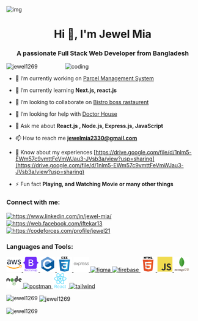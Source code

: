 ![img](https://i.ibb.co/JsJtQMx/Architect-Linkedin-Background.png)
<h1 align="center">Hi 👋, I'm Jewel Mia</h1>
<h3 align="center">A passionate Full Stack Web Developer from Bangladesh</h3>
<img  align="right"  alt="coding" width="350" src="https://camo.githubusercontent.com/9792d43627b178fd4a45bcabb3647d7b34a62d64baf96a19abf6ea19d5cea8dd/68747470733a2f2f63646e2e6472696262626c652e636f6d2f75736572732f313138373833362f73637265656e73686f74732f363533393432392f70726f6772616d65722e676966">

<p align="left"> <img src="https://komarev.com/ghpvc/?username=jewel1269&label=Profile%20views&color=0e75b6&style=flat" alt="jewel1269" /> </p>

- 🔭 I’m currently working on [Parcel Management System](https://parcel-system-management.web.app/)

- 🌱 I’m currently learning **Next.js, react.js**

- 👯 I’m looking to collaborate on [Bistro boss rastaurent](https://bistro-boss-rastaurent.web.app/)

- 🤝 I’m looking for help with [Doctor House](https://doc-house-362a7.web.app/)

- 💬 Ask me about **React.js , Node.js, Express.js, JavaScript**

- 📫 How to reach me **jewelmia2330@gmail.com**

- 📄 Know about my experiences [https://drive.google.com/file/d/1nlm5-EWm57c9vmttFeVmWJau3-JVsb3a/view?usp=sharing](https://drive.google.com/file/d/1nlm5-EWm57c9vmttFeVmWJau3-JVsb3a/view?usp=sharing)

- ⚡ Fun fact **Playing, and Watching Movie or many other things**

<h3 align="left">Connect with me:</h3>
<p align="left">
<a href="https://linkedin.com/in/https://www.linkedin.com/in/jewel-mia/" target="blank"><img align="center" src="https://raw.githubusercontent.com/rahuldkjain/github-profile-readme-generator/master/src/images/icons/Social/linked-in-alt.svg" alt="https://www.linkedin.com/in/jewel-mia/" height="30" width="40" /></a>
<a href="https://fb.com/https://web.facebook.com/iftekar13" target="blank"><img align="center" src="https://raw.githubusercontent.com/rahuldkjain/github-profile-readme-generator/master/src/images/icons/Social/facebook.svg" alt="https://web.facebook.com/iftekar13" height="30" width="40" /></a>
<a href="https://codeforces.com/profile/https://codeforces.com/profile/jewel21" target="blank"><img align="center" src="https://raw.githubusercontent.com/rahuldkjain/github-profile-readme-generator/master/src/images/icons/Social/codeforces.svg" alt="https://codeforces.com/profile/jewel21" height="30" width="40" /></a>
</p>

<h3 align="left">Languages and Tools:</h3>
<p align="left"> <a href="https://aws.amazon.com" target="_blank" rel="noreferrer"> <img src="https://raw.githubusercontent.com/devicons/devicon/master/icons/amazonwebservices/amazonwebservices-original-wordmark.svg" alt="aws" width="40" height="40"/> </a> <a href="https://getbootstrap.com" target="_blank" rel="noreferrer"> <img src="https://raw.githubusercontent.com/devicons/devicon/master/icons/bootstrap/bootstrap-plain-wordmark.svg" alt="bootstrap" width="40" height="40"/> </a> <a href="https://www.cprogramming.com/" target="_blank" rel="noreferrer"> <img src="https://raw.githubusercontent.com/devicons/devicon/master/icons/c/c-original.svg" alt="c" width="40" height="40"/> </a> <a href="https://www.w3schools.com/css/" target="_blank" rel="noreferrer"> <img src="https://raw.githubusercontent.com/devicons/devicon/master/icons/css3/css3-original-wordmark.svg" alt="css3" width="40" height="40"/> </a> <a href="https://expressjs.com" target="_blank" rel="noreferrer"> <img src="https://raw.githubusercontent.com/devicons/devicon/master/icons/express/express-original-wordmark.svg" alt="express" width="40" height="40"/> </a> <a href="https://www.figma.com/" target="_blank" rel="noreferrer"> <img src="https://www.vectorlogo.zone/logos/figma/figma-icon.svg" alt="figma" width="40" height="40"/> </a> <a href="https://firebase.google.com/" target="_blank" rel="noreferrer"> <img src="https://www.vectorlogo.zone/logos/firebase/firebase-icon.svg" alt="firebase" width="40" height="40"/> </a> <a href="https://www.w3.org/html/" target="_blank" rel="noreferrer"> <img src="https://raw.githubusercontent.com/devicons/devicon/master/icons/html5/html5-original-wordmark.svg" alt="html5" width="40" height="40"/> </a> <a href="https://developer.mozilla.org/en-US/docs/Web/JavaScript" target="_blank" rel="noreferrer"> <img src="https://raw.githubusercontent.com/devicons/devicon/master/icons/javascript/javascript-original.svg" alt="javascript" width="40" height="40"/> </a> <a href="https://www.mongodb.com/" target="_blank" rel="noreferrer"> <img src="https://raw.githubusercontent.com/devicons/devicon/master/icons/mongodb/mongodb-original-wordmark.svg" alt="mongodb" width="40" height="40"/> </a> <a href="https://nodejs.org" target="_blank" rel="noreferrer"> <img src="https://raw.githubusercontent.com/devicons/devicon/master/icons/nodejs/nodejs-original-wordmark.svg" alt="nodejs" width="40" height="40"/> </a> <a href="https://postman.com" target="_blank" rel="noreferrer"> <img src="https://www.vectorlogo.zone/logos/getpostman/getpostman-icon.svg" alt="postman" width="40" height="40"/> </a> <a href="https://reactjs.org/" target="_blank" rel="noreferrer"> <img src="https://raw.githubusercontent.com/devicons/devicon/master/icons/react/react-original-wordmark.svg" alt="react" width="40" height="40"/> </a> <a href="https://tailwindcss.com/" target="_blank" rel="noreferrer"> <img src="https://www.vectorlogo.zone/logos/tailwindcss/tailwindcss-icon.svg" alt="tailwind" width="40" height="40"/> </a> </p>

<p><img align="left" src="https://github-readme-stats.vercel.app/api/top-langs?username=jewel1269&show_icons=true&locale=en&layout=compact" alt="jewel1269" /></p>

<p>&nbsp;<img align="center" src="https://github-readme-stats.vercel.app/api?username=jewel1269&show_icons=true&locale=en" alt="jewel1269" /></p>

<p><img align="center" src="https://github-readme-streak-stats.herokuapp.com/?user=jewel1269&" alt="jewel1269" /></p>

